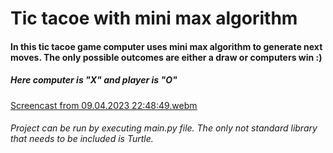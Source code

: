 # Tic tacoe with mini max algorithm

#### In this tic tacoe game computer uses mini max algorithm to generate next moves. The only possible outcomes are either a draw or computers win :)

##### Here computer is "X" and player is "O"
[Screencast from 09.04.2023 22:48:49.webm](https://user-images.githubusercontent.com/92460956/230795885-eb3918f4-966a-45f4-92bc-ca19cd2101ce.webm)

###### Project can be run by executing main.py file. The only not standard library that needs to be included is Turtle.
